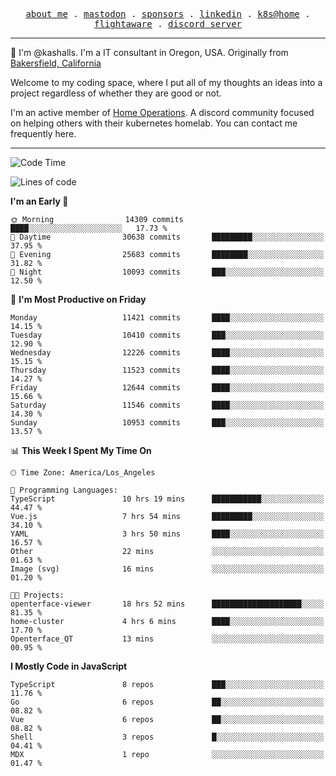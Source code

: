 <p align="center">
  <samp>
    <a href="https://jordanjones.org/">about me</a> .
    <a rel="me" href="https://mastodon.social/@kashall">mastodon</a> .
    <a href="https://github.com/sponsors/kashalls">sponsors</a> .
    <a href="https://linkedin.com/in/jordpjones">linkedin</a> .
    <a href="https://github.com/kashalls/home-cluster">k8s@home</a> .
    <a href="https://flightaware.com/adsb/stats/user/kashalls">flightaware</a> .
    <a href="https://discord.gg/V2WrCfqba9">discord server</a>
  </samp>
</p>

----------------------------------------------------------------

:wave: I'm @kashalls. I'm a IT consultant in Oregon, USA. Originally from [Bakersfield, California](https://maps.app.goo.gl/QQMtywTWghpXB6Tu6)

Welcome to my coding space, where I put all of my thoughts an ideas into a project regardless of whether they are good or not.

I'm an active member of [Home Operations](https://discord.gg/home-operations). A discord community focused on helping others with their kubernetes homelab. You can contact me frequently here.

----------------------------------------------------------------
<!--START_SECTION:waka-->
![Code Time](http://img.shields.io/badge/Code%20Time-2%2C109%20hrs%2015%20mins-blue)

![Lines of code](https://img.shields.io/badge/From%20Hello%20World%20I%27ve%20Written-11.1%20million%20lines%20of%20code-blue)

**I'm an Early 🐤** 

```text
🌞 Morning                14309 commits       ████░░░░░░░░░░░░░░░░░░░░░   17.73 % 
🌆 Daytime                30638 commits       █████████░░░░░░░░░░░░░░░░   37.95 % 
🌃 Evening                25683 commits       ████████░░░░░░░░░░░░░░░░░   31.82 % 
🌙 Night                  10093 commits       ███░░░░░░░░░░░░░░░░░░░░░░   12.50 % 
```
📅 **I'm Most Productive on Friday** 

```text
Monday                   11421 commits       ████░░░░░░░░░░░░░░░░░░░░░   14.15 % 
Tuesday                  10410 commits       ███░░░░░░░░░░░░░░░░░░░░░░   12.90 % 
Wednesday                12226 commits       ████░░░░░░░░░░░░░░░░░░░░░   15.15 % 
Thursday                 11523 commits       ████░░░░░░░░░░░░░░░░░░░░░   14.27 % 
Friday                   12644 commits       ████░░░░░░░░░░░░░░░░░░░░░   15.66 % 
Saturday                 11546 commits       ████░░░░░░░░░░░░░░░░░░░░░   14.30 % 
Sunday                   10953 commits       ███░░░░░░░░░░░░░░░░░░░░░░   13.57 % 
```


📊 **This Week I Spent My Time On** 

```text
🕑︎ Time Zone: America/Los_Angeles

💬 Programming Languages: 
TypeScript               10 hrs 19 mins      ███████████░░░░░░░░░░░░░░   44.47 % 
Vue.js                   7 hrs 54 mins       █████████░░░░░░░░░░░░░░░░   34.10 % 
YAML                     3 hrs 50 mins       ████░░░░░░░░░░░░░░░░░░░░░   16.57 % 
Other                    22 mins             ░░░░░░░░░░░░░░░░░░░░░░░░░   01.63 % 
Image (svg)              16 mins             ░░░░░░░░░░░░░░░░░░░░░░░░░   01.20 % 

🐱‍💻 Projects: 
openterface-viewer       18 hrs 52 mins      ████████████████████░░░░░   81.35 % 
home-cluster             4 hrs 6 mins        ████░░░░░░░░░░░░░░░░░░░░░   17.70 % 
Openterface_QT           13 mins             ░░░░░░░░░░░░░░░░░░░░░░░░░   00.95 % 
```

**I Mostly Code in JavaScript** 

```text
TypeScript               8 repos             ███░░░░░░░░░░░░░░░░░░░░░░   11.76 % 
Go                       6 repos             ██░░░░░░░░░░░░░░░░░░░░░░░   08.82 % 
Vue                      6 repos             ██░░░░░░░░░░░░░░░░░░░░░░░   08.82 % 
Shell                    3 repos             █░░░░░░░░░░░░░░░░░░░░░░░░   04.41 % 
MDX                      1 repo              ░░░░░░░░░░░░░░░░░░░░░░░░░   01.47 % 
```




<!--END_SECTION:waka-->